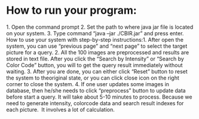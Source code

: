 # How to run your program:
1. Open the command prompt
2. Set the path to where java jar file is located on your system. 
3. Type command “java –jar ./CBIR.jar” and press enter. How to use your system with step-by-step instructions:1. After open the system, you can use “previous page” and “next page” to select the target picture for a query. 2. All the 100 images are preprocessed and results are stored in text file. After you click the “Search by Intensity” or “Search by Color Code” button, you will to get the query result immediately without waiting. 3. After you are done, you can either click “Reset” button to reset the system to theoriginal state, or you can click close icon on the right corner to close the system. 4. If one user updates some images in database, then he/she needs to click “preprocess” button to update data before start a query. It will take about 5-10 minutes to process. Because we need to generate intensity, colorcode data and search result indexes for each picture.  It involves a lot of calculation. 
